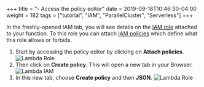 +++
title = "- Access the policy editor"
date = 2019-09-18T10:46:30-04:00
weight = 182
tags = ["tutorial", "IAM", "ParallelCluster", "Serverless"]
+++

In the freshly-opened IAM tab, you will see details on the [IAM role](https://docs.aws.amazon.com/IAM/latest/UserGuide/id_roles.html) attached to your function. To this role you can attach [IAM policies](https://docs.aws.amazon.com/IAM/latest/UserGuide/access_policies.html) which define what this role allows or forbids.

1. Start by accessing the policy editor by clicking on **Attach policies**.
![Lambda Role](/images/serverless/lambda-iamrole1.png)
2. Then click on **Create policy**. This will open a new tab in your Browser.
![Lambda IAM](/images/serverless/lambda-iamrole3.png)
3. In this new tab, choose **Create policy** and then **JSON**.
![Lambda Role](/images/serverless/lambda-iamrole3.png)
